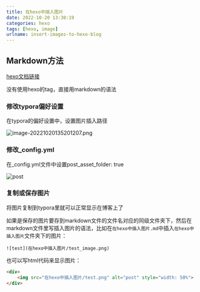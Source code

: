 ```yaml
---
title: 在hexo中插入图片
date: 2022-10-20 13:38:19
categories: hexo
tags: [hexo, image]
urlname: insert-images-to-hexo-blog
---
```


## Markdown方法

[hexo文档链接](https://hexo.io/zh-cn/docs/asset-folders)

没有使用hexo的tag，直接用markdown的语法

### 修改typora偏好设置

在typora的偏好设置中，设置图片插入路径

![image-20221020135201207.png](https://s1.imagehub.cc/images/2022/10/21/image-20221020135201207.png)

### 修改_config.yml

在_config.yml文件中设置post_asset_folder: true

<div>
    <img src="https://s1.imagehub.cc/images/2022/10/21/image-20221020135409525.png" alt="post">
</div>



### 复制或保存图片

将图片复制到typora里就可以正常显示在博客上了

如果是保存的图片要存到markdown文件的文件名对应的同级文件夹下，然后在markdown文件里写插入图片的语法，比如在`在hexo中插入图片.md`中插入`在hexo中插入图片`文件夹下的图片：

```
![test](在hexo中插入图片/test_image.png)
```



也可以写html代码来显示图片：

```html
<div>
	<img src="在hexo中插入图片/test.png" alt="post" style="width: 50%">
</div>
```





